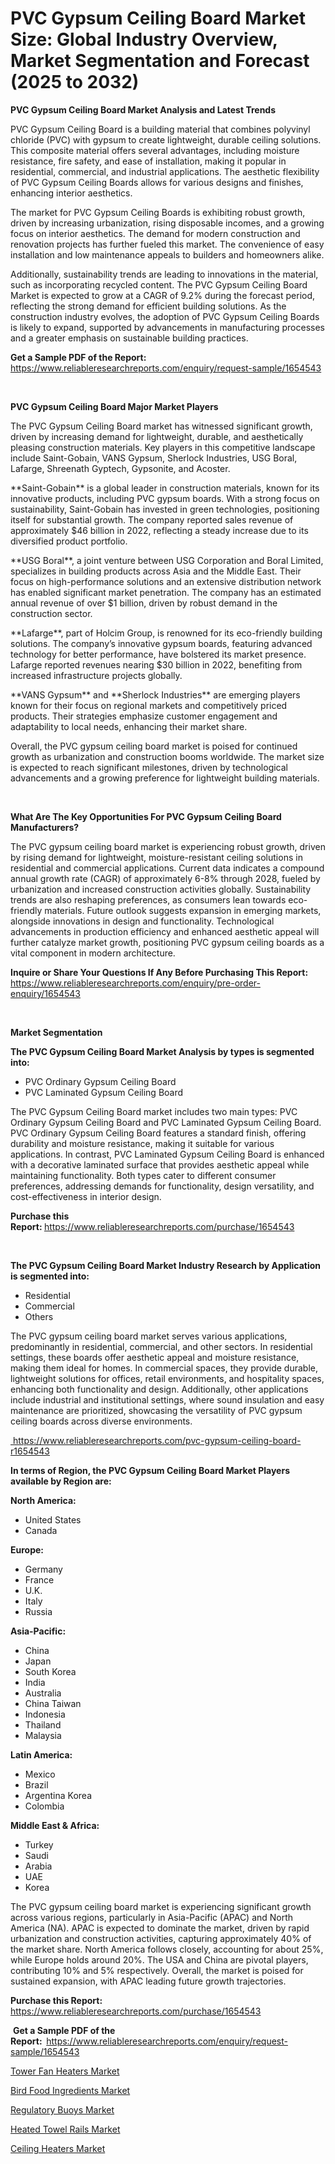 <p><h1>PVC Gypsum Ceiling Board Market Size: Global Industry Overview, Market Segmentation and Forecast (2025 to 2032)</h1></p><p><strong>PVC Gypsum Ceiling Board Market Analysis and Latest Trends</strong></p>
<p><p>PVC Gypsum Ceiling Board is a building material that combines polyvinyl chloride (PVC) with gypsum to create lightweight, durable ceiling solutions. This composite material offers several advantages, including moisture resistance, fire safety, and ease of installation, making it popular in residential, commercial, and industrial applications. The aesthetic flexibility of PVC Gypsum Ceiling Boards allows for various designs and finishes, enhancing interior aesthetics.</p><p>The market for PVC Gypsum Ceiling Boards is exhibiting robust growth, driven by increasing urbanization, rising disposable incomes, and a growing focus on interior aesthetics. The demand for modern construction and renovation projects has further fueled this market. The convenience of easy installation and low maintenance appeals to builders and homeowners alike.</p><p>Additionally, sustainability trends are leading to innovations in the material, such as incorporating recycled content. The PVC Gypsum Ceiling Board Market is expected to grow at a CAGR of 9.2% during the forecast period, reflecting the strong demand for efficient building solutions. As the construction industry evolves, the adoption of PVC Gypsum Ceiling Boards is likely to expand, supported by advancements in manufacturing processes and a greater emphasis on sustainable building practices.</p></p>
<p><strong>Get a Sample PDF of the Report:&nbsp;</strong> <a href="https://www.reliableresearchreports.com/enquiry/request-sample/1654543?utm_campaign=8&utm_medium=2&utm_source=Github&utm_content=ia&utm_term=09022025&utm_id=pvc-gypsum-ceiling-board">https://www.reliableresearchreports.com/enquiry/request-sample/1654543</a></p>
<p>&nbsp;</p>
<p><strong>PVC Gypsum Ceiling Board Major Market Players</strong></p>
<p><p>The PVC Gypsum Ceiling Board market has witnessed significant growth, driven by increasing demand for lightweight, durable, and aesthetically pleasing construction materials. Key players in this competitive landscape include Saint-Gobain, VANS Gypsum, Sherlock Industries, USG Boral, Lafarge, Shreenath Gyptech, Gypsonite, and Acoster.</p><p>**Saint-Gobain** is a global leader in construction materials, known for its innovative products, including PVC gypsum boards. With a strong focus on sustainability, Saint-Gobain has invested in green technologies, positioning itself for substantial growth. The company reported sales revenue of approximately $46 billion in 2022, reflecting a steady increase due to its diversified product portfolio.</p><p>**USG Boral**, a joint venture between USG Corporation and Boral Limited, specializes in building products across Asia and the Middle East. Their focus on high-performance solutions and an extensive distribution network has enabled significant market penetration. The company has an estimated annual revenue of over $1 billion, driven by robust demand in the construction sector.</p><p>**Lafarge**, part of Holcim Group, is renowned for its eco-friendly building solutions. The company’s innovative gypsum boards, featuring advanced technology for better performance, have bolstered its market presence. Lafarge reported revenues nearing $30 billion in 2022, benefiting from increased infrastructure projects globally.</p><p>**VANS Gypsum** and **Sherlock Industries** are emerging players known for their focus on regional markets and competitively priced products. Their strategies emphasize customer engagement and adaptability to local needs, enhancing their market share.</p><p>Overall, the PVC gypsum ceiling board market is poised for continued growth as urbanization and construction booms worldwide. The market size is expected to reach significant milestones, driven by technological advancements and a growing preference for lightweight building materials.</p></p>
<p>&nbsp;</p>
<p><strong>What Are The Key Opportunities For PVC Gypsum Ceiling Board Manufacturers?</strong></p>
<p><p>The PVC gypsum ceiling board market is experiencing robust growth, driven by rising demand for lightweight, moisture-resistant ceiling solutions in residential and commercial applications. Current data indicates a compound annual growth rate (CAGR) of approximately 6-8% through 2028, fueled by urbanization and increased construction activities globally. Sustainability trends are also reshaping preferences, as consumers lean towards eco-friendly materials. Future outlook suggests expansion in emerging markets, alongside innovations in design and functionality. Technological advancements in production efficiency and enhanced aesthetic appeal will further catalyze market growth, positioning PVC gypsum ceiling boards as a vital component in modern architecture.</p></p>
<p><strong>Inquire or Share Your Questions If Any Before Purchasing This Report:</strong> <a href="https://www.reliableresearchreports.com/enquiry/pre-order-enquiry/1654543?utm_campaign=8&utm_medium=2&utm_source=Github&utm_content=ia&utm_term=09022025&utm_id=pvc-gypsum-ceiling-board">https://www.reliableresearchreports.com/enquiry/pre-order-enquiry/1654543</a></p>
<p>&nbsp;</p>
<p><strong>Market Segmentation</strong></p>
<p><strong>The PVC Gypsum Ceiling Board Market Analysis by types is segmented into:</strong></p>
<p><ul><li>PVC Ordinary Gypsum Ceiling Board</li><li>PVC Laminated Gypsum Ceiling Board</li></ul></p>
<p><p>The PVC Gypsum Ceiling Board market includes two main types: PVC Ordinary Gypsum Ceiling Board and PVC Laminated Gypsum Ceiling Board. PVC Ordinary Gypsum Ceiling Board features a standard finish, offering durability and moisture resistance, making it suitable for various applications. In contrast, PVC Laminated Gypsum Ceiling Board is enhanced with a decorative laminated surface that provides aesthetic appeal while maintaining functionality. Both types cater to different consumer preferences, addressing demands for functionality, design versatility, and cost-effectiveness in interior design.</p></p>
<p><strong>Purchase this Report:&nbsp;</strong><a href="https://www.reliableresearchreports.com/purchase/1654543?utm_campaign=8&utm_medium=2&utm_source=Github&utm_content=ia&utm_term=09022025&utm_id=pvc-gypsum-ceiling-board">https://www.reliableresearchreports.com/purchase/1654543</a></p>
<p>&nbsp;</p>
<p><strong>The PVC Gypsum Ceiling Board Market Industry Research by Application is segmented into:</strong></p>
<p><ul><li>Residential</li><li>Commercial</li><li>Others</li></ul></p>
<p><p>The PVC gypsum ceiling board market serves various applications, predominantly in residential, commercial, and other sectors. In residential settings, these boards offer aesthetic appeal and moisture resistance, making them ideal for homes. In commercial spaces, they provide durable, lightweight solutions for offices, retail environments, and hospitality spaces, enhancing both functionality and design. Additionally, other applications include industrial and institutional settings, where sound insulation and easy maintenance are prioritized, showcasing the versatility of PVC gypsum ceiling boards across diverse environments.</p></p>
<p><a href="https://www.reliableresearchreports.com/pvc-gypsum-ceiling-board-r1654543?utm_campaign=8&utm_medium=2&utm_source=Github&utm_content=ia&utm_term=09022025&utm_id=pvc-gypsum-ceiling-board">&nbsp;https://www.reliableresearchreports.com/pvc-gypsum-ceiling-board-r1654543</a></p>
<p><strong>In terms of Region, the PVC Gypsum Ceiling Board Market Players available by Region are:</strong></p>
<p>
    <p> <strong> North America: </strong>
        <ul>
            <li>United States</li>
            <li>Canada</li>
        </ul>
        </p> 
    <p> <strong> Europe: </strong>
        <ul>
            <li>Germany</li>
            <li>France</li>
            <li>U.K.</li>
            <li>Italy</li>
            <li>Russia</li>
        </ul>
        </p> 
    <p> <strong> Asia-Pacific: </strong>
        <ul>
            <li>China</li>
            <li>Japan</li>
            <li>South Korea</li>
            <li>India</li>
            <li>Australia</li>
            <li>China Taiwan</li>
            <li>Indonesia</li>
            <li>Thailand</li>
            <li>Malaysia</li>
        </ul>
        </p> 
    <p> <strong> Latin America: </strong>
        <ul>
            <li>Mexico</li>
            <li>Brazil</li>
            <li>Argentina Korea</li>
            <li>Colombia</li>
        </ul>
        </p> 
    <p> <strong> Middle East & Africa: </strong>
        <ul>
            <li>Turkey</li>
            <li>Saudi</li>
            <li>Arabia</li>
            <li>UAE</li>
            <li>Korea</li>
        </ul>
    </p>
    </p>
<p><p>The PVC gypsum ceiling board market is experiencing significant growth across various regions, particularly in Asia-Pacific (APAC) and North America (NA). APAC is expected to dominate the market, driven by rapid urbanization and construction activities, capturing approximately 40% of the market share. North America follows closely, accounting for about 25%, while Europe holds around 20%. The USA and China are pivotal players, contributing 10% and 5% respectively. Overall, the market is poised for sustained expansion, with APAC leading future growth trajectories.</p></p>
<p><strong>Purchase this Report: </strong><a href="https://www.reliableresearchreports.com/purchase/1654543?utm_campaign=8&utm_medium=2&utm_source=Github&utm_content=ia&utm_term=09022025&utm_id=pvc-gypsum-ceiling-board">https://www.reliableresearchreports.com/purchase/1654543</a></p>
<p>&nbsp;<strong>Get a Sample PDF of the Report:&nbsp;&nbsp;</strong><a href="https://www.reliableresearchreports.com/enquiry/request-sample/1654543?utm_campaign=8&utm_medium=2&utm_source=Github&utm_content=ia&utm_term=09022025&utm_id=pvc-gypsum-ceiling-board">https://www.reliableresearchreports.com/enquiry/request-sample/1654543</a></p>
<p><strong></strong></p>
<p><p><a href="https://github.com/ezahdyre/Market-Research-Report-List-1/blob/main/tower-fan-heaters-market.md?utm_campaign=8&utm_medium=2&utm_source=Github&utm_content=ia&utm_term=09022025&utm_id=pvc-gypsum-ceiling-board">Tower Fan Heaters Market</a></p><p><a href="https://github.com/tshumaalzlam0/Market-Research-Report-List-1/blob/main/bird-food-ingredients-market.md?utm_campaign=8&utm_medium=2&utm_source=Github&utm_content=ia&utm_term=09022025&utm_id=pvc-gypsum-ceiling-board">Bird Food Ingredients Market</a></p><p><a href="https://github.com/kaqiewan/Market-Research-Report-List-1/blob/main/regulatory-buoys-market.md?utm_campaign=8&utm_medium=2&utm_source=Github&utm_content=ia&utm_term=09022025&utm_id=pvc-gypsum-ceiling-board">Regulatory Buoys Market</a></p><p><a href="https://github.com/verikaahova/Market-Research-Report-List-1/blob/main/heated-towel-rails-market.md?utm_campaign=8&utm_medium=2&utm_source=Github&utm_content=ia&utm_term=09022025&utm_id=pvc-gypsum-ceiling-board">Heated Towel Rails Market</a></p><p><a href="https://github.com/dingharhouma/Market-Research-Report-List-1/blob/main/ceiling-heaters-market.md?utm_campaign=8&utm_medium=2&utm_source=Github&utm_content=ia&utm_term=09022025&utm_id=pvc-gypsum-ceiling-board">Ceiling Heaters Market</a></p></p>